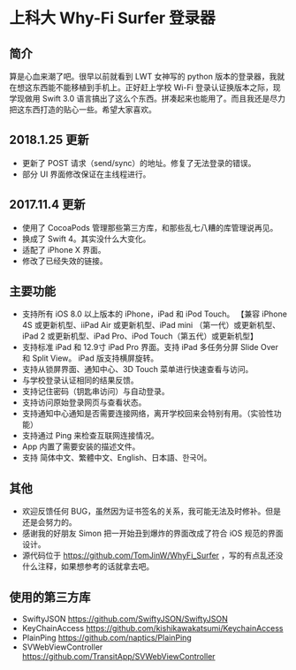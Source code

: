 # 上科大 Why-Fi Surfer 登录器

## 简介

算是心血来潮了吧。很早以前就看到 LWT 女神写的 python 版本的登录器，我就在想这东西能不能移植到手机上。正好赶上学校 Wi-Fi 登录认证换版本之际，现学现做用 Swift 3.0 语言搞出了这么个东西。拼凑起来也能用了。而且我还是尽力把这东西打造的贴心一些。希望大家喜欢。

## 2018.1.25 更新
- 更新了 POST 请求（send/sync）的地址。修复了无法登录的错误。
- 部分 UI 界面修改保证在主线程进行。

## 2017.11.4 更新
- 使用了 CocoaPods 管理那些第三方库，和那些乱七八糟的库管理说再见。
- 换成了 Swift 4。其实没什么大变化。
- 适配了 iPhone X 界面。
- 修改了已经失效的链接。

## 主要功能
- 支持所有 iOS 8.0 以上版本的 iPhone，iPad 和 iPod Touch。 【兼容 iPhone 4S 或更新机型、iiPad Air 或更新机型、iPad mini （第一代）或更新机型、iPad 2 或更新机型、iPad Pro、iPod Touch（第五代）或更新机型】
- 支持标准 iPad 和 12.9寸 iPad Pro 界面。支持 iPad 多任务分屏 Slide Over 和 Split View。 iPad 版支持横屏旋转。
- 支持从锁屏界面、通知中心、3D Touch 菜单进行快速查看与访问。
- 与学校登录认证相同的结果反馈。
- 支持记住密码（钥匙串访问）与自动登录。
- 支持访问原始登录网页与查看状态。
- 支持通知中心通知是否需要连接网络，离开学校回来会特别有用。（实验性功能）
- 支持通过 Ping 来检查互联网连接情况。
- App 内置了需要安装的描述文件。
- 支持 简体中文、繁體中文、English、日本語、한국어。

## 其他
- 欢迎反馈任何 BUG，虽然因为证书签名的关系，我可能无法及时修补。但是还是会努力的。
- 感谢我的好朋友 Simon 把一开始丑到爆炸的界面改成了符合 iOS 规范的界面设计。
- 源代码位于 https://github.com/TomJinW/WhyFi_Surfer ，写的有点乱还没什么注释，如果想参考的话就拿去吧。

## 使用的第三方库
- SwiftyJSON https://github.com/SwiftyJSON/SwiftyJSON
- KeyChainAccess https://github.com/kishikawakatsumi/KeychainAccess
- PlainPing https://github.com/naptics/PlainPing
- SVWebViewController https://github.com/TransitApp/SVWebViewController